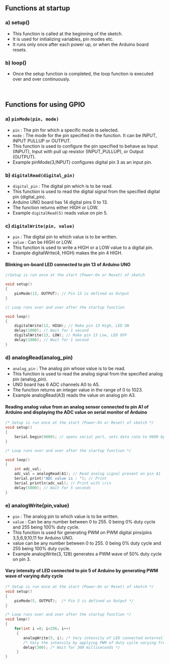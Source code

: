 ## Functions at startup

### a)  setup()
    
   - This function is called at the beginning of the sketch.
   - It is used for initializing variables, pin modes etc.
   - It runs only once after each power up, or when the Arduino board resets.

### b)  loop()
    
   - Once the setup function is completed, the loop function is executed over and over continuously. 

<br>

## Functions for using GPIO

### a)  `pinMode(pin, mode)`

   - `pin` : The pin for which a specific mode is selected.
   - `mode` : The mode for the pin specified in the function. It can be INPUT, INPUT PULLUP or OUTPUT.
   - This function is used to configure the pin specified to behave as Input (INPUT), Input with pull up resistor (INPUT_PULLUP), or Output (OUTPUT).
   - Example pinMode(3,INPUT) configures digital pin 3 as an input pin.

### b)  `digitalRead(digital_pin)`

   - `digital_pin` : The digital pin which is to be read.
   - This function is used to read the digital signal from the specified digital pin (digital_pin).
   - Arduino UNO board has 14 digital pins 0 to 13.
   - The function returns either HIGH or LOW.
   - Example `digitalRead(5)` reads value on pin 5.

 

### c)  `digitalWrite(pin, value)`

   - `pin` : The digital pin to which value is to be written.
   - `value` : Can be HIGH or LOW.
   - This function is used to write a HIGH or a LOW value to a digital pin.
   - Example digitalWrite(4, HIGH) makes the pin 4 HIGH.


#### Blinking on-board LED connected to pin 13 of Arduino UNO

```cpp
//Setup is run once at the start (Power-On or Reset) of sketch 

void setup()
{
    pinMode(13, OUTPUT); // Pin 13 is defined as Output 
}

// Loop runs over and over after the startup function 

void loop()
{
    digitalWrite(13, HIGH); // Make pin 13 High, LED ON 
    delay(1000); // Wait for 1 second 
    digitalWrite(13, LOW); // Make pin 13 Low, LED OFF
    delay(1000); // Wait for 1 second 
}

```

### d)  analogRead(analog_pin)

   - `analog_pin` : The analog pin whose value is to be read.
   - This function is used to read the analog signal from the specified analog pin (analog_pin).
   - UNO board has 6 ADC channels A0 to A5.
   - The function returns an integer value in the range of 0 to 1023.
   - Example analogRead(A3) reads the value on analog pin A3.

#### Reading analog value from an analog sensor connected to pin A1 of Arduino and displaying the ADC value on serial monitor of Arduino
```cpp
/* Setup is run once at the start (Power-On or Reset) of sketch */
void setup()
{
    Serial.begin(9600); // opens serial port, sets data rate to 9600 bps 
}

/* Loop runs over and over after the startup function */

void loop()
{
    int adc_val;
    adc_val = analogRead(A1); // Read analog signal present on pin A1 
    Serial.print("ADC value is : "); // Print 
    Serial.println(adc_val); // Print with \r\n 
    delay(5000); // Wait for 5 seconds 
}
```

### e)  analogWrite(pin,value)

   - `pin` : The analog pin to which value is to be written.
   - `value` : Can be any number between 0 to 255. 0 being 0% duty cycle and 255 being 100% duty cycle.
   - This function is used for generating PWM on PWM digital pins(pins 3,5,6,9,10,11 for Arduino UNO.
   - value can be any number between 0 to 255. 0 being 0% duty cycle and 255 being 100% duty cycle.
   - Example analogWrite(3, 128) generates a PWM wave of 50% duty cycle on pin 3.

#### Vary intensity of LED connected to pin 5 of Arduino by generating PWM wave of varying duty cycle

```cpp
/* Setup is run once at the start (Power-On or Reset) of sketch */
void setup()
{
    pinMode(5, OUTPUT);  /* Pin 5 is defined as Output */
}

/* Loop runs over and over after the startup function */
void loop()
{
    for(int i =0; i<256; i++)
     {
        analogWrite(5, i); /* Vary intensity of LED connected externally to pin 5 of Arduino */
        /* Vary the intensity by applying PWM of duty cycle varying from 0 to 100% (writing value 0 to 255) */
        delay(300); /* Wait for 300 milliseconds */
     }
}
```
